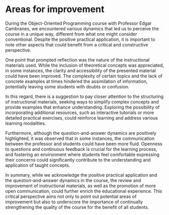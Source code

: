 # Areas for improvement

During the Object-Oriented Programming course with Professor Edgar Cambranes, we encountered various dynamics that led us to perceive the course in a unique way, different from what one might consider conventional. Despite the positive practical application, it is important to note other aspects that could benefit from a critical and constructive perspective.

One point that prompted reflection was the nature of the instructional materials used. While the inclusion of theoretical concepts was appreciated, in some instances, the clarity and accessibility of the presented material could have been improved. The complexity of certain topics and the lack of concrete examples at times hindered the assimilation of information, potentially leaving some students with doubts or confusion.

In this regard, there is a suggestion to pay closer attention to the structuring of instructional materials, seeking ways to simplify complex concepts and provide examples that enhance understanding. Exploring the possibility of incorporating additional resources, such as interactive tutorials or more detailed practical exercises, could reinforce learning and address various learning modalities.

Furthermore, although the question-and-answer dynamics are positively highlighted, it was observed that in some instances, the communication between the professor and students could have been more fluid. Openness to questions and continuous feedback is crucial for the learning process, and fostering an environment where students feel comfortable expressing their concerns could significantly contribute to the understanding and application of taught concepts.

In summary, while we acknowledge the positive practical application and the question-and-answer dynamics in the course, the review and improvement of instructional materials, as well as the promotion of more open communication, could further enrich the educational experience. This critical perspective aims not only to point out potential areas of improvement but also to underscore the importance of continually strengthening the quality of the course for the benefit of all students.